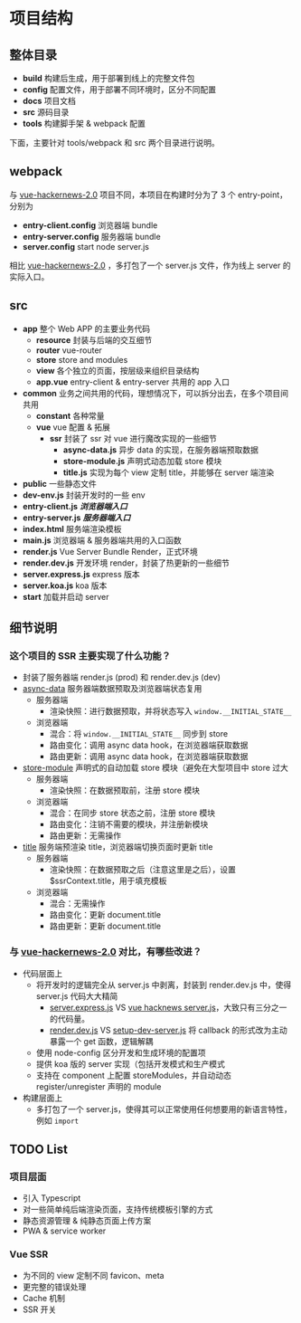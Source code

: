 # 项目结构

## 整体目录

- **build**    构建后生成，用于部署到线上的完整文件包
- **config**  配置文件，用于部署不同环境时，区分不同配置
- **docs**    项目文档
- **src**       源码目录
- **tools**   构建脚手架 & webpack 配置

下面，主要针对 tools/webpack 和 src 两个目录进行说明。



## webpack

与 [vue-hackernews-2.0](https://github.com/vuejs/vue-hackernews-2.0) 项目不同，本项目在构建时分为了 3 个 entry-point，分别为 

- **entry-client.config**    浏览器端 bundle
- **entry-server.config**  服务器端 bundle
- **server.config**  start node server.js


相比 [vue-hackernews-2.0](https://github.com/vuejs/vue-hackernews-2.0) ，多打包了一个 server.js 文件，作为线上 server 的实际入口。




## src

- **app**  整个 Web APP 的主要业务代码
  - **resource**  封装与后端的交互细节
  - **router**      vue-router
  - **store**        store and modules
  - **view**         各个独立的页面，按层级来组织目录结构
  - **app.vue**  entry-client & entry-server 共用的 app 入口
- **common**  业务之间共用的代码，理想情况下，可以拆分出去，在多个项目间共用
  - **constant**  各种常量
  - **vue**  vue 配置 & 拓展
    - **ssr**  封装了 ssr 对 vue 进行魔改实现的一些细节
      - **async-data.js**  异步 data 的实现，在服务器端预取数据
      - **store-module.js**  声明式动态加载 store 模块
      - **title.js**  实现为每个 view 定制 title，并能够在 server 端渲染
- **public**  一些静态文件
- **dev-env.js**   封装开发时的一些 env
- **entry-client.js**  ***浏览器端入口***
- **entry-server.js**  ***服务器端入口***
- **index.html** 服务端渲染模板
- **main.js**  浏览器端 & 服务器端共用的入口函数
- **render.js**  Vue Server Bundle Render，正式环境
- **render.dev.js**  开发环境 render，封装了热更新的一些细节
- **server.express.js**  express 版本
- **server.koa.js**  koa 版本
- **start**  加载并启动 server  





## 细节说明

### 这个项目的 SSR 主要实现了什么功能？

- 封装了服务器端 render.js (prod) 和 render.dev.js (dev)
- [async-data](https://github.com/panezhang/vue-ssr-universal-app/blob/master/src/common/vue/ssr/async-data.js) 服务器端数据预取及浏览器端状态复用
  - 服务器端
    - 渲染快照：进行数据预取，并将状态写入 `window.__INITIAL_STATE__`
  - 浏览器端
    - 混合：将 `window.__INITIAL_STATE__` 同步到 store
    - 路由变化：调用 async data hook，在浏览器端获取数据
    - 路由更新：调用 async data hook，在浏览器端获取数据
- [store-module](https://github.com/panezhang/vue-ssr-universal-app/blob/master/src/common/vue/ssr/store-module.js) 声明式的自动加载 store 模块（避免在大型项目中 store 过大
  - 服务器端
    - 渲染快照：在数据预取前，注册 store 模块
  - 浏览器端
    - 混合：在同步 store 状态之前，注册 store 模块
    - 路由变化：注销不需要的模块，并注册新模块
    - 路由更新：无需操作
- [title](https://github.com/panezhang/vue-ssr-universal-app/blob/master/src/common/vue/ssr/title.js) 服务端预渲染 title，浏览器端切换页面时更新 title
  - 服务器端
    - 渲染快照：在数据预取之后（注意这里是之后），设置 $ssrContext.title，用于填充模板
  - 浏览器端
    - 混合：无需操作
    - 路由变化：更新 document.title
    - 路由更新：更新 document.title




### 与 [vue-hackernews-2.0](https://github.com/vuejs/vue-hackernews-2.0) 对比，有哪些改进？

- 代码层面上
  - 将开发时的逻辑完全从 server.js 中剥离，封装到 render.dev.js 中，使得 server.js 代码大大精简 
    - [server.express.js](https://github.com/panezhang/vue-ssr-universal-app/blob/master/src/server.express.js) VS [vue hacknews server.js](https://github.com/vuejs/vue-hackernews-2.0/blob/master/server.js)，大致只有三分之一的代码量。
    - [render.dev.js](https://github.com/panezhang/vue-ssr-universal-app/blob/master/src/render.dev.js) VS [setup-dev-server.js](https://github.com/vuejs/vue-hackernews-2.0/blob/master/build/setup-dev-server.js) 将 callback 的形式改为主动暴露一个 get 函数，逻辑解耦
  - 使用 node-config 区分开发和生成环境的配置项
  - 提供 koa 版的 server 实现（包括开发模式和生产模式
  - 支持在 component 上配置 storeModules，并自动动态 register/unregister 声明的 module
- 构建层面上
  - 多打包了一个 server.js，使得其可以正常使用任何想要用的新语言特性，例如 `import`




## TODO List

### 项目层面

- 引入 Typescript
- 对一些简单纯后端渲染页面，支持传统模板引擎的方式
- 静态资源管理 & 纯静态页面上传方案
- PWA & service worker


### Vue SSR

- 为不同的 view 定制不同 favicon、meta
- 更完整的错误处理
- Cache 机制
- SSR 开关

